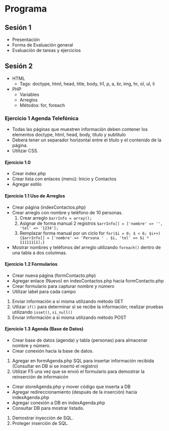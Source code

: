 # Programa

## Sesión 1

* Presentación
* Forma de Evaluación general
* Evaluación de tareas y ejercicios

## Sesión 2

* HTML
  * Tags: doctype, html, head, title, body, h1, p, a, br, img, hr, ol, ul, li
* PHP
  * Variables
  * Arreglos
  * Métodos: for, foreach

### Ejercicio 1 Agenda Telefónica
  
  * Todas las páginas que muestren información deben contener los elementos doctype, html, head, body, título y subtítulo
  * Deberá tener un separador horizontal entre el título y el contenido de la página.
  * Utilizar CSS.

#### Ejercicio 1.0
  
   * Crear index.php
   * Crear lista con enlaces (menú): Inicio y Contactos
   * Agregar estilo

#### Ejercicio 1.1 Uso de Arreglos

* Crear página (indexContactos.php)
* Crear arreglo con nombre y teléfono de 10 personas.
  1. Crear arreglo `$arrInfo = array();`
  2. Asignar de forma manual 2 registros `$arrInfo[] = ['nombre' => '', 'tel' => '1234'];`
  3. Remplazar forma manual por un ciclo for `for($i = 0; $ < 6; $i++) {$arrInfo[] = ['nombre' => 'Persona ' . $i, 'tel' => $i * 11111111];}`
* Mostrar nombres y teléfonos del arreglo utilizando `foreach()` dentro de una tabla a dos columnas.

#### Ejercicio 1.2 Formularios

* Crear nueva página (formContacto.php)
* Agregar enlace (Nuevo) en indexContactos.php hacia formContacto.php
* Crear formulario para capturar nombre y número
* Utilizar label para cada campo

1. Enviar información a sí misma utilizando método GET
2. Utlizar `if()` para determinar si se recibe la información; realizar pruebas utilizando `isset()`, `si_null()`
2. Enviar información a sí misma utilizando método POST

#### Ejercicio 1.3 Agenda (Base de Datos)

* Crear base de datos (agenda) y tabla (personas) para almacenar nombre y número.
* Crear conexión hacia la base de datos.

1. Agregar en formAgenda.php SQL para insertar información recibida (Consultar en DB si se insertó el registro)
2. Utilizar F5 una vez que se envió el formulario para demostrar la reinserción de informaicón

* Crear storeAgenda.php y mover código que inserta a DB
* Agregar redireccionamiento (después de la inserción) hacia indexAgenda.php
* Agregar conexión a DB en indexAgenda.php
* Consultar DB para mostrar listado.

1. Demostrar inyección de SQL.
2. Proteger inserción de SQL.

